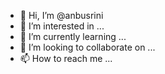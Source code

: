 - 👋 Hi, I’m @anbusrini
- 👀 I’m interested in ...
- 🌱 I’m currently learning ...
- 💞️ I’m looking to collaborate on ...
- 📫 How to reach me ...

<!---
anbusrini/anbusrini is a ✨ special ✨ repository because its `README.md` (this file) appears on your GitHub profile.
You can click the Preview link to take a look at your changes.so find the way
--->
